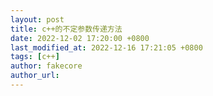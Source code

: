 ```yaml
---
layout: post
title: c++的不定参数传递方法
date: 2022-12-02 17:20:00 +0800
last_modified_at: 2022-12-16 17:21:05 +0800
tags: [c++]
author: fakecore
author_url:
---
```

